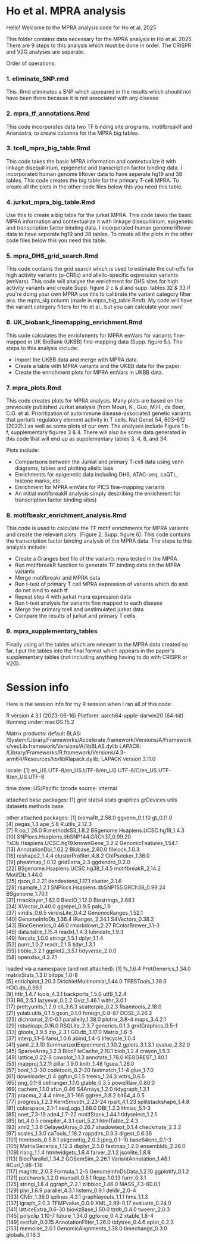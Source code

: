 # Ho et al. MPRA analysis

Hello! Welcome to the MPRA analysis code for Ho et al. 2025

This folder contains data necessary for the MPRA analysis in Ho et al. 2025. There are 9 steps to this analysis which must be done in order. The CRISPR and V2G analyses are separate. 

Order of operations:
### 1. eliminate_SNP.rmd 
This .Rmd eliminates a SNP which appeared in the results which should not have been there because it is not associated with any disease

### 2. mpra_tf_annotations.Rmd
This code incorporates data two TF binding site programs, motifbreakR and Ananastra, to create columns for the MPRA big tables.

### 3. tcell_mpra_big_table.Rmd 
This code takes the basic MPRA information and contextualize it with linkage disequillirium, epigenetic and transcription factor binding data. I incorporated human genome liftover data to have seperate hg19 and 38 tables. This code creates the big table for the primary T-cell MPRA. To create all the plots in the other code files below this you need this table.

### 4. jurkat_mpra_big_table.Rmd 
Use this to create a big table for the jurkat MPRA. This code takes the basic MPRA information and contextualize it with linkage disequillirium, epigenetic and transcription factor binding data. I incorporated human genome liftover data to have seperate hg19 and 38 tables. To create all the plots in the other code files below this you need this table.

### 5. mpra_DHS_grid_search.Rmd
This code contains the grid search which is used to estimate the cut-offs for high activity variants (p-CREs) and allelic-specific expression variants (emVars). This code will analyse the enrichment for DHS sites for high activity variants and create Supp. figure 2 c & d and supp. tables 32 & 33
If you're doing your own MPRA use this to calibrate the variant category filter aka. the mpra_sig column (made in mpra_big_table.Rmd). My code will have the variant category filters for Ho et al., but you can calculate your own!
### 6. UK_biobank_finemapping_enrichment.Rmd
This code calculates the enrichments for MPRA emVars for variants fine-mapped in UK BioBank (UKBB) fine-mapping data (Supp. figure 5.). The steps to this analysis include:
- Import the UKBB data and merge with MPRA data. 
- Create a table with MPRA variants and the UKBB data for the paper.
- Create the enrichment plots for MPRA emVars in UKBB data. 

### 7. mpra_plots.Rmd
This code creates plots for MPRA analysis. Many plots are based on the previously published Jurkat analysis (from Mouri, K., Guo, M.H., de Boer, C.G. et al. Prioritization of autoimmune disease-associated genetic variants that perturb regulatory element activity in T cells. Nat Genet 54, 603–612 (2022).) as well as some plots of our own. The analyses include Figure 1 b-f, supplementary figures 3 & 4. There will also be some data generated in this code that will end up as supplementary tables 3, 4, 8, and 34. 

Plots include:
- Comparisons between the Jurkat and primary T-cell data using venn diagrams, tables and plotting allelic bias
- Enrichments for epigenetic data including DHS, ATAC-seq, caQTL, histone marks, etc.
- Enrichment for MPRA emVars for PICS fine-mapping variants
- An initial motifbreakR analysis simply describing the enrichment for transcription factor binding sites)

### 8. motifbeakr_enrichment_analysis.Rmd
This code is used to calculate the TF motif enrichments for MPRA variants and create the relevant plots. (Figure 2, Supp. figure 6). This code contains the transcription factor binding analysis of the MPRA data. The steps to this analysis include:
- Create a Granges bed file of the variants mpra tested in the MPRA
- Run motifbreakR function to generate TF binding data on the MPRA variants
- Merge motifbreakr and MPRA data
- Run t-test of primary T cell MPRA expression of variants which do and do not bind to each tf 
- Repeat step 4 with jurkat mpra expression data
- Run t-test analysis for variants fine mapped to each disease
- Merge the primary tcell and unstimulated jurkat data
- Compare the results of jurkat and primary T cells

### 9. mpra_supplementary_tables
Finally using all the tables which are relevant to the MPRA data created so far, I put the tables into the final format which appears in the paper's supplementary tables (not including anything having to do with CRISPR or V2G).

# Session info

Here is the session info for my R session when I ran all of this code: 

R version 4.3.1 (2023-06-16)
Platform: aarch64-apple-darwin20 (64-bit)
Running under: macOS 15.2

Matrix products: default
BLAS:   /System/Library/Frameworks/Accelerate.framework/Versions/A/Frameworks/vecLib.framework/Versions/A/libBLAS.dylib 
LAPACK: /Library/Frameworks/R.framework/Versions/4.3-arm64/Resources/lib/libRlapack.dylib;  LAPACK version 3.11.0

locale:
[1] en_US.UTF-8/en_US.UTF-8/en_US.UTF-8/C/en_US.UTF-8/en_US.UTF-8

time zone: US/Pacific
tzcode source: internal

attached base packages:
[1] grid      stats4    stats     graphics  grDevices utils     datasets  methods   base     

other attached packages:
 [1] biomaRt_2.58.0                           ggvenn_0.1.10                            gt_0.11.0                               
 [4] pegas_1.3                                ape_5.8                                  R.utils_2.12.3                          
 [7] R.oo_1.26.0                              R.methodsS3_1.8.2                        BSgenome.Hsapiens.UCSC.hg19_1.4.3       
[10] SNPlocs.Hsapiens.dbSNP144.GRCh37_0.99.20 TxDb.Hsapiens.UCSC.hg19.knownGene_3.2.2  GenomicFeatures_1.54.1                  
[13] AnnotationDbi_1.62.2                     Biobase_2.60.0                           filelock_1.0.3                          
[16] reshape2_1.4.4                           clusterProfiler_4.8.2                    ChIPseeker_1.36.0                       
[19] pheatmap_1.0.12                          gridExtra_2.3                            ggdendro_0.2.0                          
[22] BSgenome.Hsapiens.UCSC.hg38_1.4.5        motifbreakR_2.14.2                       MotifDb_1.44.0                          
[25] rjson_0.2.21                             dendextend_1.17.1                        cluster_2.1.6                           
[28] rsample_1.2.1                            SNPlocs.Hsapiens.dbSNP155.GRCh38_0.99.24 BSgenome_1.70.1                         
[31] rtracklayer_1.62.0                       BiocIO_1.12.0                            Biostrings_2.68.1                       
[34] XVector_0.40.0                           ggrepel_0.9.5                            pals_1.9                                
[37] viridis_0.6.5                            viridisLite_0.4.2                        GenomicRanges_1.52.1                    
[40] GenomeInfoDb_1.36.4                      IRanges_2.34.1                           S4Vectors_0.38.2                        
[43] BiocGenerics_0.46.0                      rmarkdown_2.27                           RColorBrewer_1.1-3                      
[46] data.table_1.15.4                        readxl_1.4.3                             lubridate_1.9.3                         
[49] forcats_1.0.0                            stringr_1.5.1                            dplyr_1.1.4                             
[52] purrr_1.0.2                              readr_2.1.5                              tidyr_1.3.1                             
[55] tibble_3.2.1                             ggplot2_3.5.1                            tidyverse_2.0.0                         
[58] openxlsx_4.2.7.1                        

loaded via a namespace (and not attached):
  [1] fs_1.6.4                    ProtGenerics_1.34.0         matrixStats_1.3.0           bitops_1.0-8               
  [5] enrichplot_1.20.3           DirichletMultinomial_1.44.0 TFBSTools_1.38.0            HDO.db_0.99.1              
  [9] httr_1.4.7                  tools_4.3.1                 backports_1.5.0             utf8_1.2.4                 
 [13] R6_2.5.1                    lazyeval_0.2.2              Gviz_1.46.1                 withr_3.0.1                
 [17] prettyunits_1.2.0           cli_3.6.3                   scatterpie_0.2.3            Rsamtools_2.18.0           
 [21] yulab.utils_0.1.5           gson_0.1.0                  foreign_0.8-87              DOSE_3.26.2                
 [25] dichromat_2.0-0.1           parallelly_1.38.0           plotrix_3.8-4               maps_3.4.2.1               
 [29] rstudioapi_0.16.0           RSQLite_2.3.7               generics_0.1.3              gridGraphics_0.5-1         
 [33] gtools_3.9.5                zip_2.3.1                   GO.db_3.17.0                Matrix_1.6-5               
 [37] interp_1.1-6                fansi_1.0.6                 abind_1.4-5                 lifecycle_1.0.4            
 [41] yaml_2.3.10                 SummarizedExperiment_1.30.2 gplots_3.1.3.1              qvalue_2.32.0              
 [45] SparseArray_1.2.3           BiocFileCache_2.10.1        blob_1.2.4                  crayon_1.5.3               
 [49] lattice_0.22-6              cowplot_1.1.3               annotate_1.78.0             KEGGREST_1.40.1            
 [53] mapproj_1.2.11              pillar_1.9.0                knitr_1.48                  fgsea_1.26.0               
 [57] boot_1.3-30                 codetools_0.2-20            fastmatch_1.1-4             glue_1.7.0                 
 [61] downloader_0.4              ggfun_0.1.5                 treeio_1.24.3               vctrs_0.6.5                
 [65] png_0.1-8                   cellranger_1.1.0            gtable_0.3.5                poweRlaw_0.80.0            
 [69] cachem_1.1.0                xfun_0.46                   S4Arrays_1.2.0              tidygraph_1.3.1            
 [73] pracma_2.4.4                nlme_3.1-166                ggtree_3.8.2                bit64_4.0.5                
 [77] progress_1.2.3              KernSmooth_2.23-24          rpart_4.1.23                splitstackshape_1.4.8      
 [81] colorspace_2.1-1            seqLogo_1.68.0              DBI_1.2.3                   Hmisc_5.1-3                
 [85] nnet_7.3-19                 ade4_1.7-22                 motifStack_1.44.1           tidyselect_1.2.1           
 [89] bit_4.0.5                   compiler_4.3.1              curl_5.2.1                  htmlTable_2.4.3            
 [93] xml2_1.3.6                  DelayedArray_0.26.7         shadowtext_0.1.4            checkmate_2.3.2            
 [97] scales_1.3.0                caTools_1.18.2              rappdirs_0.3.3              digest_0.6.36              
[101] htmltools_0.5.8.1           pkgconfig_2.0.3             jpeg_0.1-10                 base64enc_0.1-3            
[105] MatrixGenerics_1.12.3       dbplyr_2.5.0                fastmap_1.2.0               ensembldb_2.26.0           
[109] rlang_1.1.4                 htmlwidgets_1.6.4           farver_2.1.2                jsonlite_1.8.8             
[113] BiocParallel_1.34.2         GOSemSim_2.26.1             VariantAnnotation_1.48.1    RCurl_1.98-1.16            
[117] magrittr_2.0.3              Formula_1.2-5               GenomeInfoDbData_1.2.10     ggplotify_0.1.2            
[121] patchwork_1.2.0             munsell_0.5.1               Rcpp_1.0.13                 furrr_0.3.1                
[125] stringi_1.8.4               ggraph_2.2.1                zlibbioc_1.46.0             MASS_7.3-60.0.1            
[129] plyr_1.8.9                  parallel_4.3.1              listenv_0.9.1               deldir_2.0-4               
[133] CNEr_1.36.0                 splines_4.3.1               graphlayouts_1.1.1          hms_1.1.3                  
[137] igraph_2.0.3                TFMPvalue_0.0.9             XML_3.99-0.17               evaluate_0.24.0            
[141] latticeExtra_0.6-30         biovizBase_1.50.0           tzdb_0.4.0                  tweenr_2.0.3               
[145] polyclip_1.10-7             future_1.34.0               ggforce_0.4.2               xtable_1.8-4               
[149] restfulr_0.0.15             AnnotationFilter_1.26.0     tidytree_0.4.6              aplot_0.2.3                
[153] memoise_2.0.1               GenomicAlignments_1.38.0    timechange_0.3.0            globals_0.16.3   








